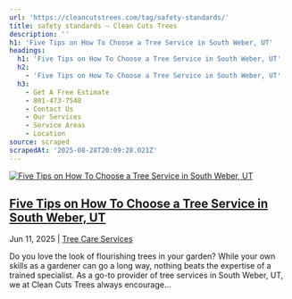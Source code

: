 ```yaml
---
url: 'https://cleancutstrees.com/tag/safety-standards/'
title: safety standards – Clean Cuts Trees
description: ''
h1: 'Five Tips on How To Choose a Tree Service in South Weber, UT'
headings:
  h1: 'Five Tips on How To Choose a Tree Service in South Weber, UT'
  h2:
    - 'Five Tips on How To Choose a Tree Service in South Weber, UT'
  h3:
    - Get A Free Estimate
    - 801-473-7548
    - Contact Us
    - Our Services
    - Service Areas
    - Location
source: scraped
scrapedAt: '2025-08-28T20:09:28.021Z'
---
```

[![Five Tips on How To Choose a Tree Service in South Weber, UT](./assets/8e67514d21ad5ca48426e9af0ef824508b027421.jpg)](https://cleancutstrees.com/2025/06/11/how-to-choose-a-tree-service/)

## [Five Tips on How To Choose a Tree Service in South Weber, UT](https://cleancutstrees.com/2025/06/11/how-to-choose-a-tree-service/)

Jun 11, 2025 | [Tree Care Services](https://cleancutstrees.com/category/tree-care-services/)

Do you love the look of flourishing trees in your garden? While your own skills as a gardener can go a long way, nothing beats the expertise of a trained specialist. As a go-to provider of tree services in South Weber, UT, we at Clean Cuts Trees always encourage...
